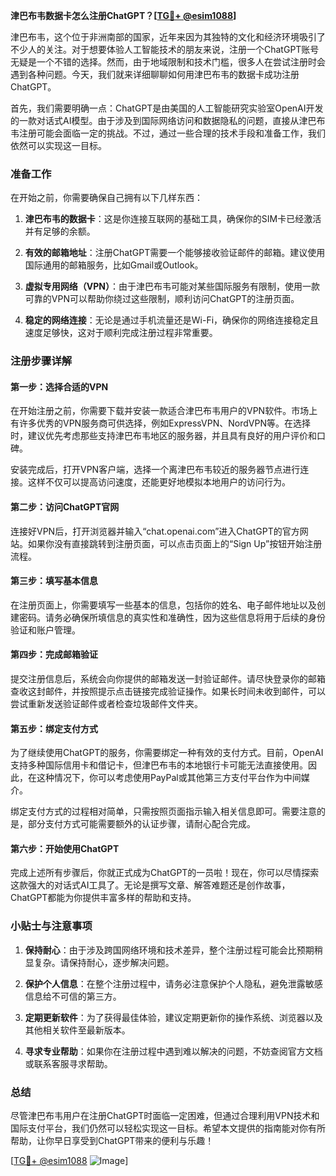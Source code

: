 **津巴布韦数据卡怎么注册ChatGPT？[[TG💪+ @esim1088](https://t.me/s/esim1088)]**

津巴布韦，这个位于非洲南部的国家，近年来因为其独特的文化和经济环境吸引了不少人的关注。对于想要体验人工智能技术的朋友来说，注册一个ChatGPT账号无疑是一个不错的选择。然而，由于地域限制和技术门槛，很多人在尝试注册时会遇到各种问题。今天，我们就来详细聊聊如何用津巴布韦的数据卡成功注册ChatGPT。

首先，我们需要明确一点：ChatGPT是由美国的人工智能研究实验室OpenAI开发的一款对话式AI模型。由于涉及到国际网络访问和数据隐私的问题，直接从津巴布韦注册可能会面临一定的挑战。不过，通过一些合理的技术手段和准备工作，我们依然可以实现这一目标。

### 准备工作

在开始之前，你需要确保自己拥有以下几样东西：

1. **津巴布韦的数据卡**：这是你连接互联网的基础工具，确保你的SIM卡已经激活并有足够的余额。
   
2. **有效的邮箱地址**：注册ChatGPT需要一个能够接收验证邮件的邮箱。建议使用国际通用的邮箱服务，比如Gmail或Outlook。

3. **虚拟专用网络（VPN）**：由于津巴布韦可能对某些国际服务有限制，使用一款可靠的VPN可以帮助你绕过这些限制，顺利访问ChatGPT的注册页面。

4. **稳定的网络连接**：无论是通过手机流量还是Wi-Fi，确保你的网络连接稳定且速度足够快，这对于顺利完成注册过程非常重要。

### 注册步骤详解

#### 第一步：选择合适的VPN

在开始注册之前，你需要下载并安装一款适合津巴布韦用户的VPN软件。市场上有许多优秀的VPN服务商可供选择，例如ExpressVPN、NordVPN等。在选择时，建议优先考虑那些支持津巴布韦地区的服务器，并且具有良好的用户评价和口碑。

安装完成后，打开VPN客户端，选择一个离津巴布韦较近的服务器节点进行连接。这样不仅可以提高访问速度，还能更好地模拟本地用户的访问行为。

#### 第二步：访问ChatGPT官网

连接好VPN后，打开浏览器并输入“chat.openai.com”进入ChatGPT的官方网站。如果你没有直接跳转到注册页面，可以点击页面上的“Sign Up”按钮开始注册流程。

#### 第三步：填写基本信息

在注册页面上，你需要填写一些基本的信息，包括你的姓名、电子邮件地址以及创建密码。请务必确保所填信息的真实性和准确性，因为这些信息将用于后续的身份验证和账户管理。

#### 第四步：完成邮箱验证

提交注册信息后，系统会向你提供的邮箱发送一封验证邮件。请尽快登录你的邮箱查收这封邮件，并按照提示点击链接完成验证操作。如果长时间未收到邮件，可以尝试重新发送验证邮件或者检查垃圾邮件文件夹。

#### 第五步：绑定支付方式

为了继续使用ChatGPT的服务，你需要绑定一种有效的支付方式。目前，OpenAI支持多种国际信用卡和借记卡，但津巴布韦的本地银行卡可能无法直接使用。因此，在这种情况下，你可以考虑使用PayPal或其他第三方支付平台作为中间媒介。

绑定支付方式的过程相对简单，只需按照页面指示输入相关信息即可。需要注意的是，部分支付方式可能需要额外的认证步骤，请耐心配合完成。

#### 第六步：开始使用ChatGPT

完成上述所有步骤后，你就正式成为ChatGPT的一员啦！现在，你可以尽情探索这款强大的对话式AI工具了。无论是撰写文章、解答难题还是创作故事，ChatGPT都能为你提供丰富多样的帮助和支持。

### 小贴士与注意事项

1. **保持耐心**：由于涉及跨国网络环境和技术差异，整个注册过程可能会比预期稍显复杂。请保持耐心，逐步解决问题。

2. **保护个人信息**：在整个注册过程中，请务必注意保护个人隐私，避免泄露敏感信息给不可信的第三方。

3. **定期更新软件**：为了获得最佳体验，建议定期更新你的操作系统、浏览器以及其他相关软件至最新版本。

4. **寻求专业帮助**：如果你在注册过程中遇到难以解决的问题，不妨查阅官方文档或联系客服寻求帮助。

### 总结

尽管津巴布韦用户在注册ChatGPT时面临一定困难，但通过合理利用VPN技术和国际支付平台，我们仍然可以轻松实现这一目标。希望本文提供的指南能对你有所帮助，让你早日享受到ChatGPT带来的便利与乐趣！

[[TG💪+ @esim1088](https://t.me/s/esim1088) ![Image](https://i.postimg.cc/4NQfJmqS/Snipaste-2025-05-13-00-14-12.png)]